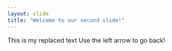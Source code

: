 ```yaml
---
layout: slide
title: "Welcome to our second slide!"
---
```

This is my replaced text
Use the left arrow to go back!
